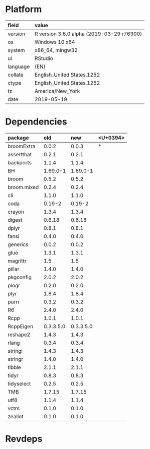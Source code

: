 # Platform

|field    |value                                     |
|:--------|:-----------------------------------------|
|version  |R version 3.6.0 alpha (2019-03-29 r76300) |
|os       |Windows 10 x64                            |
|system   |x86_64, mingw32                           |
|ui       |RStudio                                   |
|language |(EN)                                      |
|collate  |English_United States.1252                |
|ctype    |English_United States.1252                |
|tz       |America/New_York                          |
|date     |2019-05-19                                |

# Dependencies

|package     |old       |new       |<U+0394>  |
|:-----------|:---------|:---------|:--|
|broomExtra  |0.0.2     |0.0.3     |*  |
|assertthat  |0.2.1     |0.2.1     |   |
|backports   |1.1.4     |1.1.4     |   |
|BH          |1.69.0-1  |1.69.0-1  |   |
|broom       |0.5.2     |0.5.2     |   |
|broom.mixed |0.2.4     |0.2.4     |   |
|cli         |1.1.0     |1.1.0     |   |
|coda        |0.19-2    |0.19-2    |   |
|crayon      |1.3.4     |1.3.4     |   |
|digest      |0.6.18    |0.6.18    |   |
|dplyr       |0.8.1     |0.8.1     |   |
|fansi       |0.4.0     |0.4.0     |   |
|generics    |0.0.2     |0.0.2     |   |
|glue        |1.3.1     |1.3.1     |   |
|magrittr    |1.5       |1.5       |   |
|pillar      |1.4.0     |1.4.0     |   |
|pkgconfig   |2.0.2     |2.0.2     |   |
|plogr       |0.2.0     |0.2.0     |   |
|plyr        |1.8.4     |1.8.4     |   |
|purrr       |0.3.2     |0.3.2     |   |
|R6          |2.4.0     |2.4.0     |   |
|Rcpp        |1.0.1     |1.0.1     |   |
|RcppEigen   |0.3.3.5.0 |0.3.3.5.0 |   |
|reshape2    |1.4.3     |1.4.3     |   |
|rlang       |0.3.4     |0.3.4     |   |
|stringi     |1.4.3     |1.4.3     |   |
|stringr     |1.4.0     |1.4.0     |   |
|tibble      |2.1.1     |2.1.1     |   |
|tidyr       |0.8.3     |0.8.3     |   |
|tidyselect  |0.2.5     |0.2.5     |   |
|TMB         |1.7.15    |1.7.15    |   |
|utf8        |1.1.4     |1.1.4     |   |
|vctrs       |0.1.0     |0.1.0     |   |
|zeallot     |0.1.0     |0.1.0     |   |

# Revdeps

